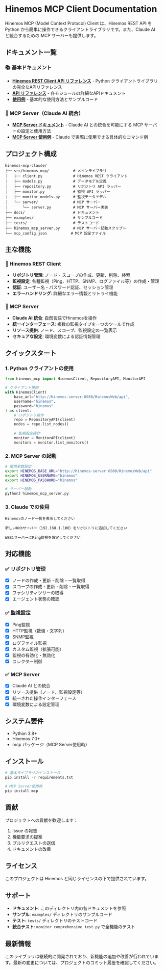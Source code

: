 # Hinemos MCP Client Documentation

Hinemos MCP (Model Context Protocol) Client は、Hinemos REST API を Python から簡単に操作できるクライアントライブラリです。また、Claude AI と統合するための MCP サーバーも提供します。

## ドキュメント一覧

### 📚 基本ドキュメント
- **[Hinemos REST Client API リファレンス](./hinemos-rest-client.md)** - Python クライアントライブラリの完全なAPIリファレンス
- **[API リファレンス](./api-reference.md)** - 各モジュールの詳細なAPIドキュメント
- **[使用例](./examples.md)** - 基本的な使用方法とサンプルコード

### 🤖 MCP Server（Claude AI 統合）
- **[MCP Server ドキュメント](./mcp-server.md)** - Claude AI との統合を可能にする MCP サーバーの設定と使用方法
- **[MCP Server 使用例](./mcp-server-examples.md)** - Claude で実際に使用できる具体的なコマンド例

## プロジェクト構成

```
hinemos-mcp-claude/
├── src/hinemos_mcp/           # メインライブラリ
│   ├── client.py              # Hinemos REST クライアント
│   ├── models.py              # データモデル定義
│   ├── repository.py          # リポジトリ API ラッパー
│   ├── monitor.py             # 監視 API ラッパー
│   ├── monitor_models.py      # 監視データモデル
│   └── server/                # MCP サーバー
│       └── server.py          # MCP サーバー実装
├── docs/                      # ドキュメント
├── examples/                  # サンプルコード
├── tests/                     # テストコード
├── hinemos_mcp_server.py      # MCP サーバー起動スクリプト
└── mcp_config.json           # MCP 設定ファイル
```

## 主な機能

### 🔧 Hinemos REST Client
- **リポジトリ管理**: ノード・スコープの作成、更新、削除、検索
- **監視設定**: 各種監視（Ping、HTTP、SNMP、ログファイル等）の作成・管理
- **認証**: ユーザー名・パスワード認証、セッション管理
- **エラーハンドリング**: 詳細なエラー情報とリトライ機能

### 🤖 MCP Server
- **Claude AI 統合**: 自然言語でHinemosを操作
- **統一インターフェース**: 複数の監視タイプを一つのツールで作成
- **リソース提供**: ノード、スコープ、監視設定の一覧表示
- **セキュアな設定**: 環境変数による認証情報管理

## クイックスタート

### 1. Python クライアントの使用

```python
from hinemos_mcp import HinemosClient, RepositoryAPI, MonitorAPI

# クライアント接続
with HinemosClient(
    base_url="http://hinemos-server:8080/HinemosWeb/api",
    username="hinemos",
    password="hinemos"
) as client:
    # リポジトリ操作
    repo = RepositoryAPI(client)
    nodes = repo.list_nodes()
    
    # 監視設定操作
    monitor = MonitorAPI(client)
    monitors = monitor.list_monitors()
```

### 2. MCP Server の起動

```bash
# 環境変数設定
export HINEMOS_BASE_URL="http://hinemos-server:8080/HinemosWeb/api"
export HINEMOS_USERNAME="hinemos"
export HINEMOS_PASSWORD="hinemos"

# サーバー起動
python3 hinemos_mcp_server.py
```

### 3. Claude での使用

```
Hinemosのノード一覧を表示してください

新しいWebサーバー（192.168.1.100）をリポジトリに追加してください

WEB1サーバーにPing監視を設定してください
```

## 対応機能

### ✅ リポジトリ管理
- [x] ノードの作成・更新・削除・一覧取得
- [x] スコープの作成・更新・削除・一覧取得  
- [x] ファシリティツリーの取得
- [x] エージェント状態の確認

### ✅ 監視設定
- [x] Ping監視
- [x] HTTP監視（数値・文字列）
- [x] SNMP監視
- [x] ログファイル監視
- [x] カスタム監視（拡張可能）
- [x] 監視の有効化・無効化
- [x] コレクター制御

### ✅ MCP Server
- [x] Claude AI との統合
- [x] リソース提供（ノード、監視設定等）
- [x] 統一された操作インターフェース
- [x] 環境変数による設定管理

## システム要件

- Python 3.8+
- Hinemos 7.0+
- mcp パッケージ（MCP Server使用時）

## インストール

```bash
# 基本ライブラリのインストール
pip install -r requirements.txt

# MCP Server使用時
pip install mcp
```

## 貢献

プロジェクトへの貢献を歓迎します：

1. Issue の報告
2. 機能要求の提案
3. プルリクエストの送信
4. ドキュメントの改善

## ライセンス

このプロジェクトは Hinemos と同じライセンスの下で提供されています。

## サポート

- **ドキュメント**: このディレクトリ内の各ドキュメントを参照
- **サンプル**: `examples/` ディレクトリのサンプルコード
- **テスト**: `tests/` ディレクトリのテストコード
- **統合テスト**: `monitor_comprehensive_test.py` で全機能のテスト

## 最新情報

このライブラリは継続的に開発されており、新機能の追加や改善が行われています。最新の変更については、プロジェクトのコミット履歴を確認してください。